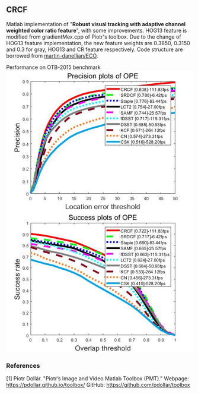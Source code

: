 ## CRCF

Matlab implementation of "**Robust visual tracking with adaptive channel weighted color ratio feature**", with some improvements. HOG13 feature is modified from gradientMex.cpp of Piotr's toolbox. Due to the change of HOG13 feature implementation, the new feature weights are 0.3850, 0.3150 and 0.3 for gray, HOG13 and CR feature respectively. Code structure are borrowed from [martin-danelljan/ECO](https://github.com/martin-danelljan). 

Performance on OTB-2015 benchmark
![Precision plot of OPE](./precision_plot.jpg)
![Success plot of OPE](./success_plot.jpg)

### References

[1] Piotr Dollár.
"Piotr’s Image and Video Matlab Toolbox (PMT)."
Webpage: <https://pdollar.github.io/toolbox/>
GitHub: <https://github.com/pdollar/toolbox>
